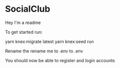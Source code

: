 # SocialClub

Hey I'm a readme

To get started run:

yarn knex:migrate latest
yarn knex:seed run

Rename the rename me to .env to .env

You should now be able to register and login accounts

